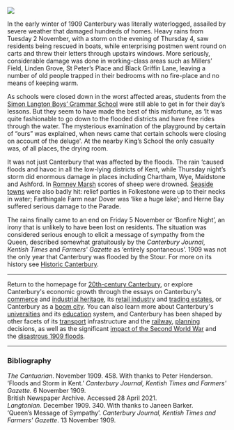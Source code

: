 <a href="https://www.kent-maps.online"><img src="https://kent-map.github.io/mdpress/juncture/ve-button.png"></a>
<param ve-config title="Floods in Canterbury, 1909" author="Professor Carolyn Oulton" layout="vtl" banner="https://stor.artstor.org/stor/b509124b-447a-48a4-b718-bc40372c947a">

<param ve-entity eid="Q29303" aliases="Canterbury">
<param ve-entity eid="QQ2743911" aliases="Chartham">
<param ve-entity eid="Q590063" aliases="Wye">
<param ve-entity eid="Q213180" aliases="Maidstone">
<param ve-entity eid="Q725261" aliases="Ashford">
<param ve-entity eid="Q1506093" aliases="Romney Marsh">
<param ve-entity eid="Q929286" aliases="Herne Bay">

In the early winter of 1909 Canterbury was literally waterlogged, assailed by severe weather that damaged hundreds of homes. Heavy rains from Tuesday 2 November, with a storm on the evening of Thursday 4, saw residents being rescued in boats, while enterprising postmen went round on carts and threw their letters through upstairs windows. More seriously, considerable damage was done in working-class areas such as Millers’ Field, Linden Grove, St Peter’s Place and Black Griffin Lane, leaving a number of old people trapped in their bedrooms with no fire-place and no means of keeping warm.
<param ve-compare curtain url="https://stor.artstor.org/stor/53ab0dbd-6c38-4418-bfcb-8b7003287465" label="Flood, Pound Lane -1909" attribution="Horace Spence, King's School, Canterbury, 1909.">
<param ve-compare url="https://stor.artstor.org/stor/b54ab1d8-47ca-49e4-bf43-2e8b25d1776d" label="Picture of St Augustine's College - 2021" attribution="Photographer Unknown.">
<param ve-compare url="https://stor.artstor.org/stor/b54ab1d8-47ca-49e4-bf43-2e8b25d1776d" label="Flood, Pound Lane, 2021" attribution="Photographer Unknown">

As schools were closed down in the worst affected areas, students from the [Simon Langton Boys’ Grammar School](https://thelangton.org.uk/) were still able to get in for their day’s lessons. But they seem to have made the best of this misfortune, as ‘It was quite fashionable to go down to the flooded districts and have free rides through the water. The mysterious examination of the playground by certain of “ours” was explained, when news came that certain schools were closing on account of the deluge'.  At the nearby King’s School the only casualty was, of all places, the drying room. 
<param ve-image url="https://stor.artstor.org/stor/bf43a613-500a-415a-83d8-acef046c222d" label="'Schools Closed' sign" attribution="Photographer unknown">

It was not just Canterbury that was affected by the floods. The rain ‘caused floods and havoc in all the low-lying districts of Kent, while Thursday night’s storm did enormous damage in places including Chartham, Wye, Maidstone and Ashford. In [Romney Marsh](https://www.kent-maps.online/landscape/romney-writers) scores of sheep were drowned. [Seaside towns]( /seascape) were also badly hit: relief parties in Folkestone were up to their necks in water; Farthingale Farm near Dover was ‘like a huge lake’; and Herne Bay suffered serious damage to the Parade.  
<param ve-image url="https://stor.artstor.org/stor/b509124b-447a-48a4-b718-bc40372c947a" label="Floods at Fordwich" attribution="Horace Spence Collection">

The rains finally came to an end on Friday 5 November or ‘Bonfire Night’, an irony that is unlikely to have been lost on residents. The situation was considered serious enough to elicit a message of sympathy from the Queen, described somewhat gratuitously by the _Canterbury Journal_, _Kentish Times_ and _Farmers' Gazette_ as ‘entirely spontaneous’. 1909 was not the only year that Canterbury was flooded by the Stour. For more on its history see [Historic Canterbury](http://www.machadoink.com/The%20River%20Stour.htm).
<param ve-image url="https://stor.artstor.org/stor/521f0909-d812-46b8-84f5-49c0328aba76" label="Causeway" attribution="Horace Spence Collection">

***

Return to the homepage for [20th-century Canterbury](/canterbury/20c-canterbury-home), or explore Canterbury's economic growth through the essays on Canterbury's [commerce](/canterbury/20c-canterbury-commerce) and [industrial heritage](/canterbury/20c-canterbury-industrial), its [retail industry](/canterbury/20c-canterbury-retail-store) and [trading estates](/canterbury/20c-canterbury-trading-estates), or Canterbury as a [boom city](/canterbury/20c-canterbury-boom-city). You can also learn more about Canterbury's [universities](/canterbury/20c-canterbury-universities) and its [education](/canterbury/20c-canterbury-education) system, and Canterbury has been shaped by other facets of its [transport](/canterbury/20c-canterbury-transport) infrastructure and the [railway](/canterbury/20c-canterbury-railway), [planning](/canterbury/20c-canterbury-planning) decisions, as well as the significant [impact of the Second World War](/canterbury/20c-canterbury-ww2) and the [disastrous 1909 floods](/canterbury/20c-canterbury-floods).
<param ve-image url="https://upload.wikimedia.org/wikipedia/commons/thumb/0/02/Canterbury_Cathedral_-_Portal_Nave_Cross-spire.jpeg/1557px-Canterbury_Cathedral_-_Portal_Nave_Cross-spire.jpeg" label="Canterbury Cathedral" attribution="Hans Musil, CC BY-SA 4.0"> 

***

### Bibliography
_The Cantuarian_. November 1909. 458. With thanks to Peter Henderson.
‘Floods and Storm in Kent.’ _Canterbury Journal, Kentish Times and Farmers' Gazette._ 6 November 1909.   
British Newspaper Archive. Accessed 28 April 2021.   
_Langtonian_. December 1909. 340. With thanks to Janeen Barker.  
‘Queen’s Message of Sympathy’. _Canterbury Journal, Kentish Times and Farmers' Gazette_. 13 November 1909.   
<param ve-image url="https://stor.artstor.org/stor/a0bf9873-f3f9-4f74-99c8-a392e6ea8e47" label="Floods, Canterbury, 1909" attribution="Horace Spence Collection">
